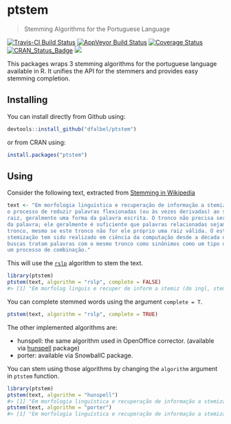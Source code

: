 
<!-- README.md is generated from README.Rmd. Please edit that file -->
ptstem
======

> Stemming Algorithms for the Portuguese Language

[![Travis-CI Build Status](https://travis-ci.org/dfalbel/ptstem.svg?branch=master)](https://travis-ci.org/dfalbel/ptstem) [![AppVeyor Build Status](https://ci.appveyor.com/api/projects/status/github/dfalbel/ptstem?branch=master&svg=true)](https://ci.appveyor.com/project/dfalbel/ptstem) [![Coverage Status](https://img.shields.io/codecov/c/github/dfalbel/ptstem/master.svg)](https://codecov.io/github/dfalbel/ptstem?branch=master) [![CRAN\_Status\_Badge](http://www.r-pkg.org/badges/version/ptstem)](https://cran.r-project.org/package=ptstem) [![](http://cranlogs.r-pkg.org/badges/ptstem)](http://cran.r-project.org/web/packages/ptstem/index.html)

This packages wraps 3 stemming algorithms for the portuguese language available in R. It unifies the API for the stemmers and provides easy stemming completion.

Installing
----------

You can install directly from Github using:

``` r
devtools::install_github("dfalbel/ptstem")
```

or from CRAN using:

``` r
install.packages("ptstem")
```

Using
-----

Consider the following text, extracted from [Stemming in Wikipedia](https://pt.wikipedia.org/wiki/Stemiza%C3%A7%C3%A3o)

``` r
text <- "Em morfologia linguística e recuperação de informação a stemização (do inglês, stemming) é
o processo de reduzir palavras flexionadas (ou às vezes derivadas) ao seu tronco (stem), base ou
raiz, geralmente uma forma da palavra escrita. O tronco não precisa ser idêntico à raiz morfológica
da palavra; ele geralmente é suficiente que palavras relacionadas sejam mapeadas para o mesmo
tronco, mesmo se este tronco não for ele próprio uma raiz válida. O estudo de algoritmos para
stemização tem sido realizado em ciência da computação desde a década de 60. Vários motores de
buscas tratam palavras com o mesmo tronco como sinônimos como um tipo de expansão de consulta, em
um processo de combinação."
```

This will use the [`rslp`](https://github.com/dfalbel/rslp) algorithm to stem the text.

``` r
library(ptstem)
ptstem(text, algorithm = "rslp", complete = FALSE)
#> [1] "Em morfolog linguis e recuper de inform a stemiz (do ingl, stemming) é\no process de reduz palavr flexion (ou às vez deriv) ao seu tronc (st), bas ou\nraiz, geral uma form da palavr escrit. O tronc nao precis ser ident à raiz morfolog\nda palavr; ele geral é sufici que palavr relacion sej mape par o mesm\ntronc, mesm se est tronc nao for ele propri uma raiz val. O estud de algoritm par\nstemiz tem sid realiz em cienc da comput desd a dec de 60. Vari motor de\nbusc trat palavr com o mesm tronc com sinon com um tip de expans de consult, em\num process de combin."
```

You can complete stemmed words using the argument `complete = T`.

``` r
ptstem(text, algorithm = "rslp", complete = TRUE)
```

The other implemented algorithms are:

-   hunspell: the same algorithm used in OpenOffice corrector. (available via [hunspell](https://github.com/ropensci/hunspell) package)
-   porter: available via SnowballC package.

You can stem using those algorithms by changing the `algorithm` argument in `ptstem` function.

``` r
library(ptstem)
ptstem(text, algorithm = "hunspell")
#> [1] "Em morfologia linguística e recuperação de informação a stemização (do inglês, stemização) é\no processo de reduzir palavras flexionadas (ou às vezes derivadas) ao seu tronco (stemização), base ou\nraiz, geralmente uma forma da palavras escrita. O tronco não precisa ser idêntico à raiz morfologia\nda palavras; ele geralmente é suficiente que palavras relacionadas ser mapeadas para o mesmo\ntronco, mesmo se este tronco não for ele próprio uma raiz válida. O estudo de algoritmos para\nstemização tem ser realizado em ciência da computação desde a década de 60. Vários motores de\nbuscas tratam palavras com o mesmo tronco como sinônimos como um tipo de expansão de consulta, em\num processo de combinação."
ptstem(text, algorithm = "porter")
#> [1] "Em morfologia linguística e recuperação de informação a stemização (do inglês, stemming) é\no processo de reduzir palavras flexionadas (ou às vezes derivadas) ao seu tronco (stem), base ou\nraiz, geralmente uma forma da palavras escrita. O tronco não precisa ser idêntico à raiz morfológica\nda palavras; ele geralmente é suficiente que palavras relacionadas sejam mapeadas para o mesmo\ntronco, mesmo se este tronco não for ele próprio uma raiz válida. O estudo de algoritmos para\nstemização tem sido realizado em ciência da computação desde a década de 60. Vários motores de\nbuscas tratam palavras com o mesmo tronco com sinônimos com um tipo de expansão de consulta, em\num processo de combinação."
```
